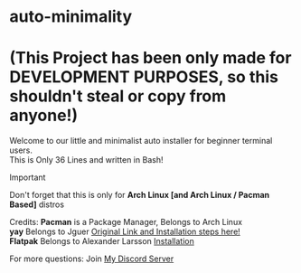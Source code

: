 # auto-minimality
# (This Project has been only made for DEVELOPMENT PURPOSES, so this shouldn't steal or copy from anyone!)

Welcome to our little and minimalist auto installer for beginner terminal users.  
This is Only 36 Lines and written in Bash!  

> [!IMPORTANT]
> Don't forget that this is only for **Arch Linux [and Arch Linux / Pacman Based]** distros

Credits:
**Pacman** is a Package Manager, Belongs to Arch Linux  
**yay** Belongs to Jguer [Original Link and Installation steps here!](https://github.com/Jguer/yay)  
**Flatpak** Belongs to Alexander Larsson [Installation](https://flatpak.org/setup/)  

For more questions: Join [My Discord Server](https://discord.com/invite/HfS9uekFnS)
